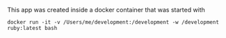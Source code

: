 This app was created inside a docker container that was started with
```
docker run -it -v /Users/me/development:/development -w /development ruby:latest bash
```
